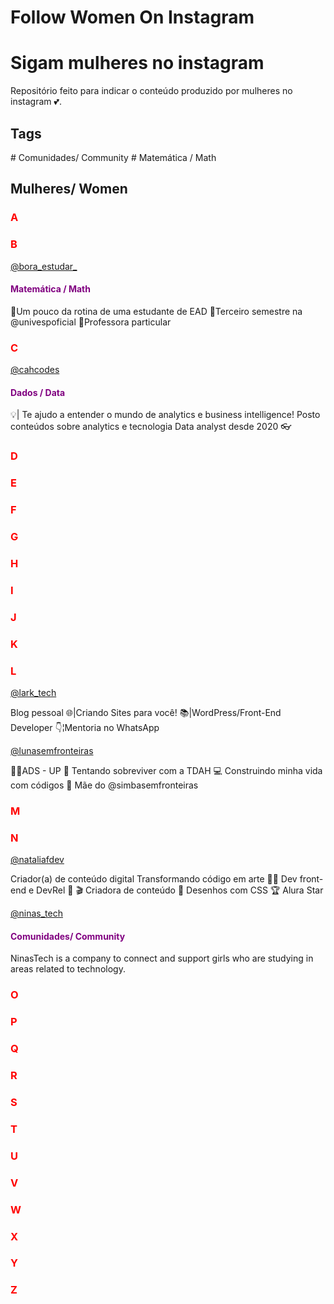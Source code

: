 # Follow Women On Instagram
<h1> Sigam mulheres no instagram</h1>

<p>Repositório feito para indicar o conteúdo produzido por mulheres no instagram 💕.</p>

<!-- EXEMPLO:

<a href="https://www.instagram.com/#/" target="_blank">@#</a> 
<p>#</p> 

-->

<h2>Tags</h2>
# Comunidades/ Community
# Matemática / Math

<h2>Mulheres/ Women</h2>

<h3 style="color:red">A</h3>

<h3 style="color:red">B</h3>

<a href="https://www.instagram.com/bora__estudar_/" target="_blank">@bora_estudar_</a> 
<h4 style="color:purple">Matemática / Math</h4>
<p>📖Um pouco da rotina de uma estudante de EAD
📖Terceiro semestre na @univespoficial
📖Professora particular</p>




<h3 style="color:red">C</h3>

<a href="https://www.instagram.com/cahcodes/" target="_blank">@cahcodes</a> 
<h4 style="color:purple">Dados / Data</h4>
<p>💡| Te ajudo a entender o mundo de analytics e business intelligence!
Posto conteúdos sobre analytics e tecnologia
Data analyst desde 2020 👓</p> 



<h3 style="color:red">D</h3>


<h3 style="color:red">E</h3>


<h3 style="color:red">F</h3>


<h3 style="color:red">G</h3>


<h3 style="color:red">H</h3>


<h3 style="color:red">I</h3>


<h3 style="color:red">J</h3>


<h3 style="color:red">K</h3>


<h3 style="color:red">L</h3>

<a href="https://www.instagram.com/lark_tech/" target="_blank">@lark_tech</a> <p>Blog pessoal
🌐|Criando Sites para você!
📚|WordPress/Front-End Developer
👇¦Mentoria no WhatsApp</p>

<a href="https://www.instagram.com/lunasemfronteiras/" target="_blank">@lunasemfronteiras</a><p>👩‍💻ADS - UP
🤡 Tentando sobreviver com a TDAH
💻 Construindo minha vida com códigos
🐶 Mãe do @simbasemfronteiras</p>

<h3 style="color:red">M</h3>


<h3 style="color:red">N</h3>

<a href="https://www.instagram.com/nataliafdev/" target="_blank">@nataliafdev</a> 
<p>Criador(a) de conteúdo digital
Transformando código em arte
👩‍💻 Dev front-end e DevRel 🥑
🎬 Criadora de conteúdo
🎨 Desenhos com CSS
🏆 Alura Star
</p> 

<a href="https://www.instagram.com/ninas_tech/" target="_blank">@ninas_tech</a> 
<h4 style="color:purple">Comunidades/ Community</h4>
<p>NinasTech is a company to connect and support girls who are studying in areas related to technology.</p>

<h3 style="color:red">O</h3>


<h3 style="color:red">P</h3>


<h3 style="color:red">Q</h3>


<h3 style="color:red">R</h3>


<h3 style="color:red">S</h3>


<h3 style="color:red">T</h3>


<h3 style="color:red">U</h3>


<h3 style="color:red">V</h3>


<h3 style="color:red">W</h3>


<h3 style="color:red">X</h3>


<h3 style="color:red">Y</h3>


<h3 style="color:red">Z</h3>









